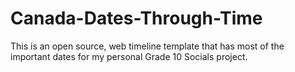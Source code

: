# Canada-Dates-Through-Time
This is an open source, web timeline template that has most of the important dates for my personal Grade 10 Socials project.
